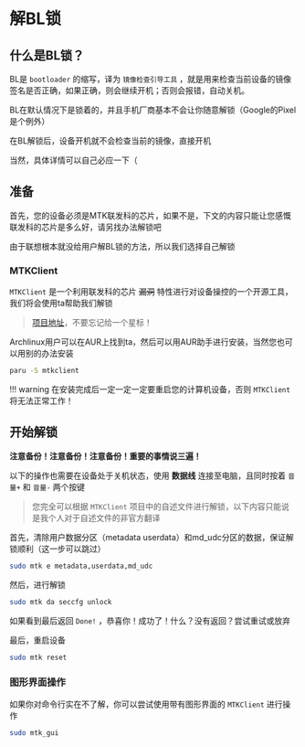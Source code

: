 # 解BL锁

## 什么是BL锁？

BL是 `bootloader` 的缩写，译为 `镜像检查引导工具` ，就是用来检查当前设备的镜像签名是否正确，如果正确，则会继续开机；否则会报错，自动关机。

BL在默认情况下是锁着的，并且手机厂商基本不会让你随意解锁（Google的Pixel是个例外）

在BL解锁后，设备开机就不会检查当前的镜像，直接开机

当然，具体详情可以自己必应一下（

## 准备

首先，您的设备必须是MTK联发科的芯片，如果不是，下文的内容只能让您感慨联发科的芯片是多么好，请另找办法解锁吧

由于联想根本就没给用户解BL锁的方法，所以我们选择自己解锁

### MTKClient

`MTKClient` 是一个利用联发科的芯片 ~~漏洞~~ 特性进行对设备操控的一个开源工具，我们将会使用ta帮助我们解锁

> [项目地址](https://github.com/bkerler/mtkclient)，不要忘记给一个星标！

Archlinux用户可以在AUR上找到ta，然后可以用AUR助手进行安装，当然您也可以用别的办法安装

```zsh
paru -S mtkclient
```

!!! warning
    在安装完成后一定一定一定要重启您的计算机设备，否则 `MTKClient` 将无法正常工作！

## 开始解锁

**注意备份！注意备份！注意备份！重要的事情说三遍！**

以下的操作也需要在设备处于关机状态，使用 **数据线** 连接至电脑，且同时按着 `音量+` 和 `音量-` 两个按键

> 您完全可以根据 `MTKClient` 项目中的自述文件进行解锁，以下内容只能说是我个人对于自述文件的非官方翻译

首先，清除用户数据分区（metadata userdata）和md_udc分区的数据，保证解锁顺利（这一步可以跳过）

```zsh
sudo mtk e metadata,userdata,md_udc
```

然后，进行解锁

```zsh
sudo mtk da seccfg unlock
```

如果看到最后返回 `Done!` ，恭喜你！成功了！什么？没有返回？尝试重试或放弃

最后，重启设备

```zsh
sudo mtk reset
```

### 图形界面操作

如果你对命令行实在不了解，你可以尝试使用带有图形界面的 `MTKClient` 进行操作

```zsh
sudo mtk_gui
```
